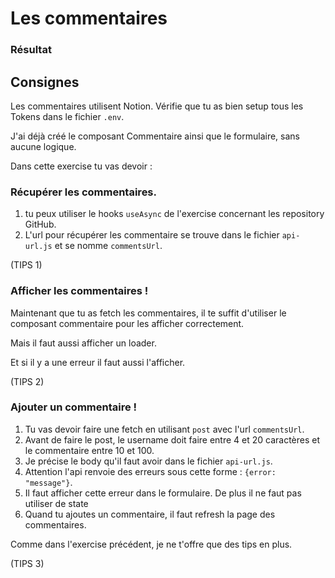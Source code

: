 # Les commentaires

### Résultat

## Consignes

Les commentaires utilisent Notion. Vérifie que tu as bien setup
tous les Tokens dans le fichier `.env`.

J'ai déjà créé le composant Commentaire ainsi que le formulaire,
sans aucune logique.

Dans cette exercise tu vas devoir :

### Récupérer les commentaires.

1. tu peux utiliser le hooks `useAsync` de l'exercise concernant les repository GitHub.
2. L'url pour récupérer les commentaire se trouve dans le fichier `api-url.js` et se nomme `commentsUrl`.

(TIPS 1)

### Afficher les commentaires !

Maintenant que tu as fetch les commentaires, il te suffit d'utiliser le composant
commentaire pour les afficher correctement.

Mais il faut aussi afficher un loader.

Et si il y a une erreur il faut aussi l'afficher.

(TIPS 2)

### Ajouter un commentaire !

1. Tu vas devoir faire une fetch en utilisant `post` avec l'url `commentsUrl`.
2. Avant de faire le post, le username doit faire entre 4 et 20 caractères et le commentaire entre 10 et 100.
3. Je précise le body qu'il faut avoir dans le fichier `api-url.js`.
4. Attention l'api renvoie des erreurs sous cette forme : `{error: "message"}`.
5. Il faut afficher cette erreur
   dans le formulaire. De plus il ne faut pas utiliser de state
6. Quand tu ajoutes un commentaire, il faut refresh la page des commentaires.

Comme dans l'exercise précédent, je ne t'offre que des tips en plus.

(TIPS 3)
